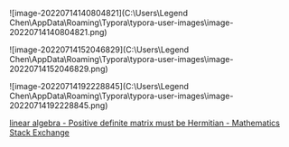 ![image-20220714140804821](C:\Users\Legend Chen\AppData\Roaming\Typora\typora-user-images\image-20220714140804821.png)





![image-20220714152046829](C:\Users\Legend Chen\AppData\Roaming\Typora\typora-user-images\image-20220714152046829.png)



![image-20220714192228845](C:\Users\Legend Chen\AppData\Roaming\Typora\typora-user-images\image-20220714192228845.png)

[linear algebra - Positive definite matrix must be Hermitian - Mathematics Stack Exchange](https://math.stackexchange.com/questions/267300/positive-definite-matrix-must-be-hermitian)